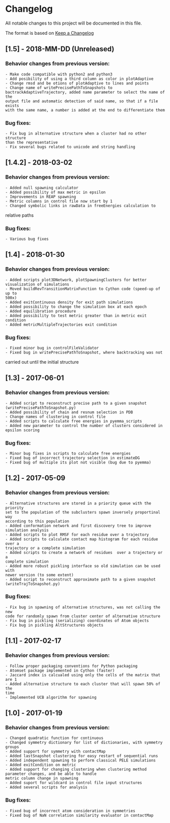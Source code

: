 # Changelog
All notable changes to this project will be documented in this file.

The format is based on [Keep a Changelog](http://keepachangelog.com/en/1.0.0/)

## [1.5] - 2018-MM-DD (Unreleased)

### Behavior changes from previous version:
    - Make code compatible with python2 and python3
    - Add posibility of using a third column as color in plotAdaptive
    - Change rmsd and be otions of plotAdaptive to lines and points
    - Change name of writePrecisePathToSnapshots to
    bactrackAdaptiveTrajectory, added name parameter to select the name of the
    output file and automatic detection of said name, so that if a file exists
    with the same name, a number is added at the end to differentiate them

### Bug fixes:
    - Fix bug in alternative structure when a cluster had no other structure
    than the representative
    - Fix several bugs related to unicode and string handling

## [1.4.2] - 2018-03-02

### Behavior changes from previous version:
    - Added null spawning calculator
    - Added possibility of max metric in epsilon
    - Improvements in REAP spawning
    - Metric columns in control file now start by 1
    - Changed symbolic links in rawData in freeEnergies calculation to
relative paths

### Bug fixes:
    - Various bug fixes

## [1.4] - 2018-01-30

### Behavior changes from previous version:
    - Added scripts plot3DNetwork, plotSpawningClusters for better
    visualization of simulations
    - Moved buildRevTransitionMatrixFunction to Cython code (speed-up of up to
    500x)
    - Added exitContinuous density for exit path simulations
    - Added possibility to change the simulation box at each epoch
    - Added equilibration procedure
    - Added possibility to test metric greater than in metric exit condition
    - Added metricMultipleTrajectories exit condition

### Bug fixes:
    - Fixed minor bug in controlFileValidator
    - Fixed bug in writePrecisePathToSnapshot, where backtracking was not
carried out until the initial structure

## [1.3] - 2017-06-01

### Behavior changes from previous version:
    - Added script to reconstruct precise path to a given snapshot
    (writePrecisePathToSnapshot.py)
    - Added possibility of chain and resnum selection in PDB
    - Change names of clustering in control file 
    - Added scripts to calculate free energies in pyemma_scripts
    - Added new parameter to control the number of clusters considered in
    epsilon scoring

### Bug fixes:
    - Minor bug fixes in scripts to calculate free energies
    - Fixed bug of incorrect trajectory selection in estimateDG
    - Fixed bug of multiple its plot not visible (bug due to pyemma)

## [1.2] - 2017-05-09

### Behavior changes from previous version:
    - Alternative structures are stored in a priority queue with the priority
    set to the population of the subclusters spawn inversely proportinal way
    according to this population
    - Added conformation network and first discovery tree to improve
    simulation analysis
    - Added scripts to plot RMSF for each residue over a trajectory
    - Added scripts to calculate contact map histogram for each residue over a
    trajectory or a complete simulation
    - Added scripts to create a network of residues  over a trajectory or a
    complete simulation
    - Added more robust pickling interface so old simulation can be used with
    newer version (to some extent)
    - Added script to reconstruct approximate path to a given snapshot
    (writeTrajToSnapshot.py)

### Bug fixes:
    - Fix bug in spawning of alternative structures, was not calling the new
    code for randomly spawn from cluster center of alternative structure
    - Fix bug in pickling (serializing) coordinates of Atom objects
    - Fix bug in pickling AltStructures objects

## [1.1] - 2017-02-17

### Behavior changes from previous version:
    - Follow proper packaging conventions for Python packaging
    - Atomset package implemented in Cython (faster)
    - Jaccard index is calcualed using only the cells of the matrix that are 1
    - Added alternative structure to each cluster that will spawn 50% of the
    time
    - Implemented UCB algorithm for spawning

## [1.0] - 2017-01-19

### Behavior changes from previous version:
    - Changed quadratic function for continuous
    - Changed symmetry dictionary for list of dictionaries, with symmetry groups
    - Added support for symmetry with contactMap
    - Added lastSnapshot clustering for easy restart of sequential runs
    - Added independent spawning to perform classical PELE simulations
    - Added exitCondition on metric
    - Added support for changing clustering when clustering method parameter changes, and be able to handle
    metric column change in spawning
    - Added suport for wildcard in control file input structures
    - Added several scripts for analysis

### Bug fixes:
    - Fixed bug of incorrect atom consideration in symmetries
    - Fixed bug of NaN correlation similarity evaluator in contactMap
